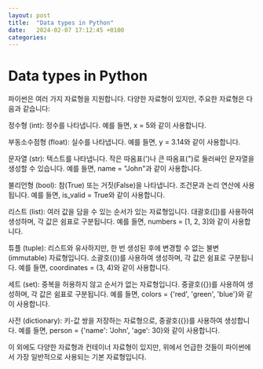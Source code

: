 ```yaml
---
layout: post
title:  "Data types in Python"
date:   2024-02-07 17:12:45 +0100
categories:
---
```


# Data types in Python
파이썬은 여러 가지 자료형을 지원합니다. 다양한 자료형이 있지만, 주요한 자료형은 다음과 같습니다:

정수형 (int): 정수를 나타냅니다. 예를 들면, x = 5와 같이 사용합니다.

부동소수점형 (float): 실수를 나타냅니다. 예를 들면, y = 3.14와 같이 사용합니다.

문자열 (str): 텍스트를 나타냅니다. 작은 따옴표(')나 큰 따옴표(")로 둘러싸인 문자열을 생성할 수 있습니다. 예를 들면, name = "John"과 같이 사용합니다.

불리언형 (bool): 참(True) 또는 거짓(False)을 나타냅니다. 조건문과 논리 연산에 사용됩니다. 예를 들면, is_valid = True와 같이 사용합니다.

리스트 (list): 여러 값을 담을 수 있는 순서가 있는 자료형입니다. 대괄호([])를 사용하여 생성하며, 각 값은 쉼표로 구분됩니다. 예를 들면, numbers = [1, 2, 3]와 같이 사용합니다.

튜플 (tuple): 리스트와 유사하지만, 한 번 생성된 후에 변경할 수 없는 불변(immutable) 자료형입니다. 소괄호(())를 사용하여 생성하며, 각 값은 쉼표로 구분됩니다. 예를 들면, coordinates = (3, 4)와 같이 사용합니다.

세트 (set): 중복을 허용하지 않고 순서가 없는 자료형입니다. 중괄호({})를 사용하여 생성하며, 각 값은 쉼표로 구분됩니다. 예를 들면, colors = {'red', 'green', 'blue'}와 같이 사용합니다.

사전 (dictionary): 키-값 쌍을 저장하는 자료형으로, 중괄호({})를 사용하여 생성합니다. 예를 들면, person = {'name': 'John', 'age': 30}와 같이 사용합니다.

이 외에도 다양한 자료형과 컨테이너 자료형이 있지만, 위에서 언급한 것들이 파이썬에서 가장 일반적으로 사용되는 기본 자료형입니다.
